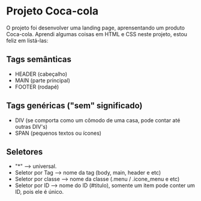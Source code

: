 # Projeto Coca-cola
O projeto foi desenvolver uma landing page, aprensentando um produto Coca-cola.
Aprendi algumas coisas em HTML e CSS neste projeto, estou feliz em listá-las:

## Tags semânticas
* HEADER (cabeçalho)
* MAIN (parte principal)
* FOOTER (rodapé)

## Tags genéricas ("sem" significado)
* DIV (se comporta como um cômodo de uma casa, pode contar até outras DIV's)
* SPAN (pequenos textos ou ícones)

## Seletores
* "*"   --> universal.
* Seletor por Tag --> nome da tag (body, main, header e etc)
* Seletor por classe --> nome da classe (.menu / .icone_menu e etc)
* Seletor por ID --> nome do ID (#titulo), somente um item pode conter um ID, pois ele é único.


